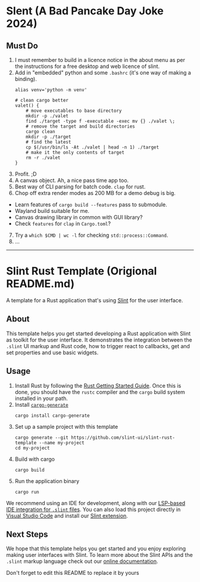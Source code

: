 # Slent (A Bad Pancake Day Joke 2024)



## Must Do

1. I must remember to build in a licence notice in the about menu as per the
instructions for a free desktop and web licence of slint.
2. Add in "embedded" python and some `.bashrc` (it's one way of making a binding).
	```
	alias venv='python -m venv'

	# clean cargo better
	valet() {
		# move executables to base directory
		mkdir -p ./valet
		find ./target -type f -executable -exec mv {} ./valet \;
		# remove the target and build directories
		cargo clean
		mkdir -p ./target
		# find the latest
		cp $(/usr/bin/ls -At ./valet | head -n 1) ./target
		# make it the only contents of target
		rm -r ./valet
	}
	```
3. Profit. ;D
4. A canvas object. Ah, a nice pass time app too.
5. Best way of CLI parsing for batch code. `clap` for rust.
6. Chop off extra render modes as 200 MB for a demo debug is big.
  * Learn features of `cargo build --features` pass to submodule.
  * Wayland build suitable for me.
  * Canvas drawing library in common with GUI library?
  * Check `features` for `clap` in `Cargo.toml`?
7. Try a `which $CMD | wc -l` for checking `std::process::Command`.
8. ...

---

# Slint Rust Template (Origional README.md)

A template for a Rust application that's using [Slint](https://slint.rs) for the user interface.

## About

This template helps you get started developing a Rust application with Slint as toolkit
for the user interface. It demonstrates the integration between the `.slint` UI markup and
Rust code, how to trigger react to callbacks, get and set properties and use basic widgets.

## Usage

1. Install Rust by following the [Rust Getting Started Guide](https://www.rust-lang.org/learn/get-started).
   Once this is done, you should have the ```rustc``` compiler and the ```cargo``` build system installed in your path.
2. Install [`cargo-generate`](https://github.com/cargo-generate/cargo-generate)
    ```
    cargo install cargo-generate
    ```
3. Set up a sample project with this template
    ```
    cargo generate --git https://github.com/slint-ui/slint-rust-template --name my-project
    cd my-project
    ```
3. Build with cargo
    ```
    cargo build
    ```
4. Run the application binary
     ```
     cargo run
     ```

We recommend using an IDE for development, along with our [LSP-based IDE integration for `.slint` files](https://github.com/slint-ui/slint/blob/master/tools/lsp/README.md). You can also load this project directly in [Visual Studio Code](https://code.visualstudio.com) and install our [Slint extension](https://marketplace.visualstudio.com/items?itemName=Slint.slint).

## Next Steps

We hope that this template helps you get started and you enjoy exploring making user interfaces with Slint. To learn more
about the Slint APIs and the `.slint` markup language check out our [online documentation](https://slint.dev/docs).

Don't forget to edit this README to replace it by yours
